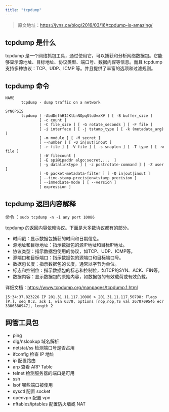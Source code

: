 ```yaml
---
title: "tcpdump"
---
```


> 原文地址：https://jvns.ca/blog/2016/03/16/tcpdump-is-amazing/

## tcpdump 是什么

tcpdump 是一个网络抓包工具，通过使用它，可以捕获和分析网络数据包。它能够显示源地址、目标地址、协议类型、端口号、数据内容等信息。而且 tcpdump 支持多种协议：TCP、UDP、ICMP 等。并且提供了丰富的选项和过滤规则。

## tcpdump 命令

```
NAME
       tcpdump - dump traffic on a network

SYNOPSIS
       tcpdump [ -AbdDefhHIJKlLnNOpqStuUvxX# ] [ -B buffer_size ]
               [ -c count ]
               [ -C file_size ] [ -G rotate_seconds ] [ -F file ]
               [ -i interface ] [ -j tstamp_type ] [ -k (metadata_arg) ]
               [ -m module ] [ -M secret ]
               [ --number ] [ -Q in|out|inout ]
               [ -r file ] [ -V file ] [ -s snaplen ] [ -T type ] [ -w file ]
               [ -W filecount ]
               [ -E spi@ipaddr algo:secret,...  ]
               [ -y datalinktype ] [ -z postrotate-command ] [ -Z user ]
               [ -Q packet-metadata-filter ] [ -Q in|out|inout ]
               [ --time-stamp-precision=tstamp_precision ]
               [ --immediate-mode ] [ --version ]
               [ expression ]
```

## tcpdump 返回内容解释

命令 ：`sudo tcpdump -n -i any port 10086`

tcpdump 的返回内容依赖协议。下面是大多数协议都有的部分。

- 时间戳：显示数据包捕获的时间和日期信息。
- 源地址和目标地址：指示数据包的源IP地址和目标IP地址。
- 协议类型：指示数据包使用的协议，如TCP、UDP、ICMP等。
- 源端口和目标端口：指示数据包的源端口和目标端口号。
- 数据包长度：指示数据包的长度，通常以字节为单位。
- 标志和控制位：指示数据包的标志和控制位，如TCP的SYN、ACK、FIN等。
- 数据内容：显示数据包的原始内容，如数据包的有效载荷或有效负载。

详细文档：https://www.tcpdump.org/manpages/tcpdump.1.html

`15:34:37.823226 IP 201.31.11.117.10086 > 201.31.11.117.50798: Flags [P.], seq 0:2, ack 1, win 6370, options [nop,nop,TS val 2670709546 ecr 3306380947], length 2`

## 网管工具包

- ping
- dig/nslookup 域名解析
- netstat/ss 检测端口号是否占用
- ifconfig 检查 IP 地址
- ip 配置路由
- arp 查看 ARP Table
- telnet 检测服务器的端口是可用
- ssh 
- lsof 哪些端口被使用
- sysctl 配置 socket
- openvpn 配置 vpn
- nftables/iptables 配置防火墙或 NAT
